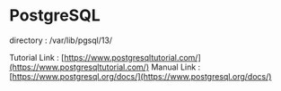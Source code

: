 # PostgreSQL
directory : /var/lib/pgsql/13/

Tutorial Link : [https://www.postgresqltutorial.com/](https://www.postgresqltutorial.com/)
Manual Link : [https://www.postgresql.org/docs/](https://www.postgresql.org/docs/)
